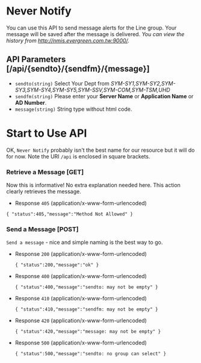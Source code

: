 # Never Notify

You can use this API to send message alerts for the Line group. 
Your message will be saved after the message is delivered. 
*You can view the history from http://nmis.evergreen.com.tw:9000/.*

## API Parameters [/api/{sendto}/{sendfm}/{message}]
+ `sendto(string)` Select Your Dept from *SYM-SY1,SYM-SY2,SYM-SY3,SYM-SY4,SYM-SY5,SYM-SSV,SYM-COM,SYM-TSM,UHD*
+ `sendfm(string)` Please enter your **Server Name** or **Application Name** or **AD Number**.
+ `message(string)` String type without html code.

# Start to Use API
OK, `Never Notify` probably isn't the best name for our resource but it will do
for now. Note the URI `/api` is enclosed in square brackets.

### Retrieve a Message [GET]
Now this is informative! No extra explanation needed here. This action clearly
retrieves the message.

+ Response `405` (application/x-www-form-urlencoded)
<pre><code class="json">{ "status":405,"message":"Method Not Allowed" }</code></pre>

### Send a Message [POST]
`Send a message` - nice and simple naming is the best way to go.

+ Response `200` (application/x-www-form-urlencoded)
	<pre><code class="json">{ "status":200,"message":"ok" }</code></pre>
        
+ Response `400` (application/x-www-form-urlencoded)
    <pre><code class="json">{ "status":400,"message":"sendto: may not be empty" }</code></pre>
        
+ Response `410` (application/x-www-form-urlencoded)
    <pre><code class="json">{ "status":410,"message":"sendfm: may not be empty" }</code></pre>
        
+ Response `420` (application/x-www-form-urlencoded)
    <pre><code class="json">{ "status":420,"message":"message: may not be empty" }</code></pre>
        
+ Response `500` (application/x-www-form-urlencoded)
    <pre><code class="json">{ "status":500,"message":"sendto: no group can select" }</code></pre>

